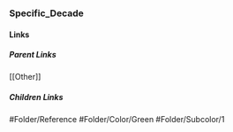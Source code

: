 ### Specific_Decade
#### Links
##### Parent Links
[[Other]]
##### Children Links
#Folder/Reference
#Folder/Color/Green
#Folder/Subcolor/1
